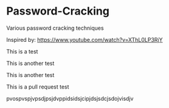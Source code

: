 # Password-Cracking
Various password cracking techniques 

Inspired by: https://www.youtube.com/watch?v=XThL0LP3RjY

This is a test

This is another test

This is another test

This is a pull request test


pvospvspjvpsdjpsjdvppidsidsjcipjdsjsdcjsdojvisdjv